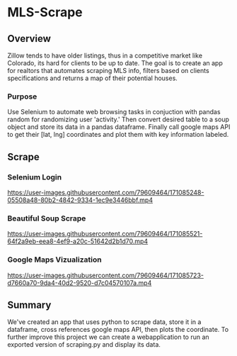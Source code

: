 # MLS-Scrape
## Overview
Zillow tends to have older listings, thus in a competitive market like Colorado, its hard for clients to be up to date. The goal is to create an app for realtors that automates scraping MLS info, filters based on clients specifications and returns a map of their potential houses.
### Purpose
Use Selenium to automate web browsing tasks in conjuction with pandas random for randomizing user 'activity.' Then convert desired table to a soup object and store its data in a pandas dataframe. Finally call google maps API to get their [lat, lng] coordinates and plot them with key information labeled.
## Scrape
### Selenium Login 
https://user-images.githubusercontent.com/79609464/171085248-05508a48-80b2-4842-9334-1ec9e3446bbf.mp4

### Beautiful Soup Scrape
https://user-images.githubusercontent.com/79609464/171085521-64f2a9eb-eea8-4ef9-a20c-51642d2b1d70.mp4

### Google Maps Vizualization
https://user-images.githubusercontent.com/79609464/171085723-d7660a70-9da4-40d2-9520-d7c04570107a.mp4

## Summary
We've created an app that uses python to scrape data, store it in a dataframe, cross references google maps API, then plots the coordinate. To further improve this project we can create a webapplication to run an exported version of scraping.py and display its data. 

